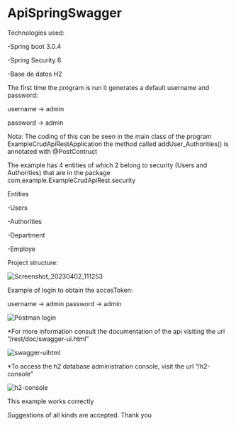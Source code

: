 # ApiSpringSwagger


Technologies used:

-Spring boot 3.0.4

-Spring Security 6

-Base de datos H2


The first time the program is run it generates a default username and password:

username → admin

password → admin

Nota: The coding of this can be seen in the main class of the program
 ExampleCrudApiRestApplication the method called
 addUser_Authorities() is annotated with  @PostContruct




The example has 4 entities of which 2 belong to security
 (Users and Authorities) that are in the package com.example.ExampleCrudApiRest.security

Entities

-Users

-Authorities

-Department

-Employe


Project structure:

![Screenshot_20230402_111253](https://user-images.githubusercontent.com/48693445/229395417-02669a32-303e-48ea-84f6-cb137e976e7d.jpg)

Example of login to obtain the accesToken:

username → admin
password → admin


![Postman login](https://user-images.githubusercontent.com/48693445/229395520-dd848cfa-d453-4469-a9b6-0a2d2c416af0.jpg)


*For more information consult the documentation of the api visiting the url “/rest/doc/swagger-ui.html”

![swagger-uihtml](https://user-images.githubusercontent.com/48693445/229395831-6ea0b07b-3766-4d47-b652-81d43cd304ab.jpg)


*To access the h2 database administration console, visit the url “/h2-console”

![h2-console](https://user-images.githubusercontent.com/48693445/229395693-d7831a6d-be1b-4b52-95b2-8fb6990aba3e.jpg)


This example works correctly

Suggestions of all kinds are accepted. Thank you

